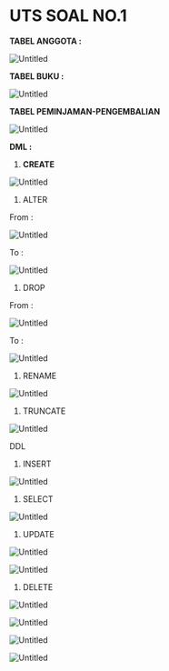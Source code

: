 # UTS SOAL NO.1

**TABEL ANGGOTA :**

![Untitled](UTS%20SOAL%20NO%201%208af906b7dbcf4abcb4c9ff03326a5105/Untitled.png)

**TABEL BUKU :**

![Untitled](UTS%20SOAL%20NO%201%208af906b7dbcf4abcb4c9ff03326a5105/Untitled%201.png)

**TABEL PEMINJAMAN-PENGEMBALIAN**

![Untitled](UTS%20SOAL%20NO%201%208af906b7dbcf4abcb4c9ff03326a5105/Untitled%202.png)

**DML :**

1. **CREATE**

![Untitled](UTS%20SOAL%20NO%201%208af906b7dbcf4abcb4c9ff03326a5105/Untitled%203.png)

1. ALTER

From :

![Untitled](UTS%20SOAL%20NO%201%208af906b7dbcf4abcb4c9ff03326a5105/Untitled%204.png)

To :

![Untitled](UTS%20SOAL%20NO%201%208af906b7dbcf4abcb4c9ff03326a5105/Untitled%205.png)

1. DROP

From :

![Untitled](UTS%20SOAL%20NO%201%208af906b7dbcf4abcb4c9ff03326a5105/Untitled%206.png)

To :

![Untitled](UTS%20SOAL%20NO%201%208af906b7dbcf4abcb4c9ff03326a5105/Untitled%207.png)

1. RENAME 

![Untitled](UTS%20SOAL%20NO%201%208af906b7dbcf4abcb4c9ff03326a5105/Untitled%208.png)

1. TRUNCATE

![Untitled](UTS%20SOAL%20NO%201%208af906b7dbcf4abcb4c9ff03326a5105/Untitled%209.png)

DDL 

1. INSERT

![Untitled](UTS%20SOAL%20NO%201%208af906b7dbcf4abcb4c9ff03326a5105/Untitled%2010.png)

1. SELECT

![Untitled](UTS%20SOAL%20NO%201%208af906b7dbcf4abcb4c9ff03326a5105/Untitled%2011.png)

1. UPDATE 

![Untitled](UTS%20SOAL%20NO%201%208af906b7dbcf4abcb4c9ff03326a5105/Untitled%2012.png)

![Untitled](UTS%20SOAL%20NO%201%208af906b7dbcf4abcb4c9ff03326a5105/Untitled%2013.png)

1. DELETE 

![Untitled](UTS%20SOAL%20NO%201%208af906b7dbcf4abcb4c9ff03326a5105/Untitled%2014.png)

![Untitled](UTS%20SOAL%20NO%201%208af906b7dbcf4abcb4c9ff03326a5105/Untitled%2015.png)

![Untitled](UTS%20SOAL%20NO%201%208af906b7dbcf4abcb4c9ff03326a5105/Untitled%2016.png)

![Untitled](UTS%20SOAL%20NO%201%208af906b7dbcf4abcb4c9ff03326a5105/Untitled%2017.png)